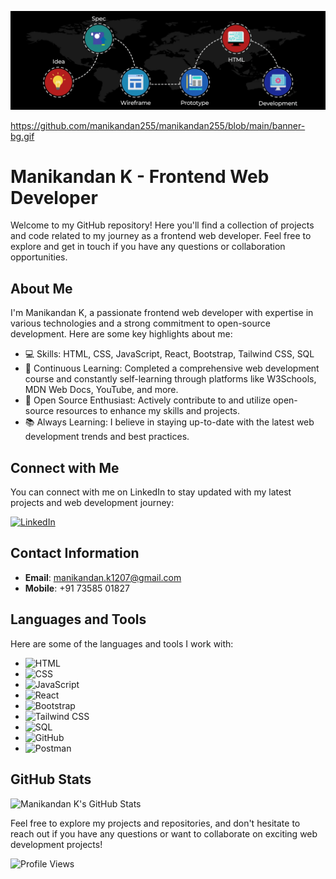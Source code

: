 ![Image Alt Text](https://github.com/manikandan255/manikandan255/blob/main/banner-bg.gif)

https://github.com/manikandan255/manikandan255/blob/main/banner-bg.gif

# Manikandan K - Frontend Web Developer

Welcome to my GitHub repository! Here you'll find a collection of projects and code related to my journey as a frontend web developer. Feel free to explore and get in touch if you have any questions or collaboration opportunities.

## About Me

I'm Manikandan K, a passionate frontend web developer with expertise in various technologies and a strong commitment to open-source development. Here are some key highlights about me:

- 💻 Skills: HTML, CSS, JavaScript, React, Bootstrap, Tailwind CSS, SQL
- 📘 Continuous Learning: Completed a comprehensive web development course and constantly self-learning through platforms like W3Schools, MDN Web Docs, YouTube, and more.
- 🔗 Open Source Enthusiast: Actively contribute to and utilize open-source resources to enhance my skills and projects.
- 📚 Always Learning: I believe in staying up-to-date with the latest web development trends and best practices.

## Connect with Me

You can connect with me on LinkedIn to stay updated with my latest projects and web development journey:

[![LinkedIn](https://img.shields.io/badge/-LinkedIn-0077B5?style=for-the-badge&logo=linkedin&logoColor=white)](https://www.linkedin.com/in/manikandan-k01)

## Contact Information

- **Email**: manikandan.k1207@gmail.com
- **Mobile**: +91 73585 01827

## Languages and Tools

Here are some of the languages and tools I work with:

- ![HTML](https://img.shields.io/badge/-HTML-E34F26?style=for-the-badge&logo=html5&logoColor=white)
- ![CSS](https://img.shields.io/badge/-CSS-1572B6?style=for-the-badge&logo=css3&logoColor=white)
- ![JavaScript](https://img.shields.io/badge/-JavaScript-F7DF1E?style=for-the-badge&logo=javascript&logoColor=black)
- ![React](https://img.shields.io/badge/-React-61DAFB?style=for-the-badge&logo=react&logoColor=black)
- ![Bootstrap](https://img.shields.io/badge/-Bootstrap-7952B3?style=for-the-badge&logo=bootstrap&logoColor=white)
- ![Tailwind CSS](https://img.shields.io/badge/-Tailwind%20CSS-38B2AC?style=for-the-badge&logo=tailwind-css&logoColor=white)
- ![SQL](https://img.shields.io/badge/-SQL-4479A1?style=for-the-badge&logo=sql&logoColor=white)
- ![GitHub](https://img.shields.io/badge/-GitHub-181717?style=for-the-badge&logo=github&logoColor=white)
- ![Postman](https://img.shields.io/badge/-Postman-FF6C37?style=for-the-badge&logo=postman&logoColor=white)

## GitHub Stats

![Manikandan K's GitHub Stats](https://github-readme-stats.vercel.app/api?username=manikandan255&show_icons=true&theme=dark)

Feel free to explore my projects and repositories, and don't hesitate to reach out if you have any questions or want to collaborate on exciting web development projects!

![Profile Views](https://komarev.com/ghpvc/?username=manikandan255)
